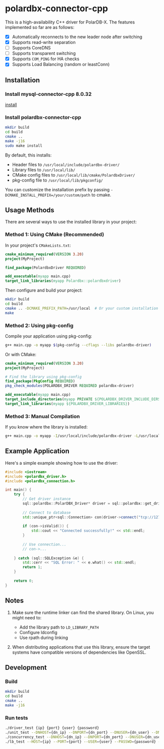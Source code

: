 # polardbx-connector-cpp
This is a high-availability C++ driver for PolarDB-X. The features implemented so far are as follows:

- [x] Automatically reconnects to the new leader node after switching
- [x] Supports read-write separation
- [ ] Supports CoreDNS
- [ ] Supports transparent switching
- [x] Supports `COM_PING` for HA checks
- [x] Supports Load Balancing (random or leastConn)

## Installation
### Install mysql-connector-cpp 8.0.32
[install](https://downloads.mysql.com/archives/c-cpp/)

### Install polardbx-connector-cpp

```bash
mkdir build
cd build
cmake ..
make -j16
sudo make install
```

By default, this installs:
- Header files to `/usr/local/include/polardbx-driver/`
- Library files to `/usr/local/lib/`
- CMake config files to `/usr/local/lib/cmake/PolardbxDriver/`
- pkg-config file to `/usr/local/lib/pkgconfig/`

You can customize the installation prefix by passing `-DCMAKE_INSTALL_PREFIX=/your/custom/path` to cmake.

## Usage Methods

There are several ways to use the installed library in your project:

### Method 1: Using CMake (Recommended)

In your project's `CMakeLists.txt`:

```cmake
cmake_minimum_required(VERSION 3.20)
project(MyProject)

find_package(PolardbxDriver REQUIRED)

add_executable(myapp main.cpp)
target_link_libraries(myapp Polardbx::polardbxdriver)
```

Then configure and build your project:

```bash
mkdir build
cd build
cmake .. -DCMAKE_PREFIX_PATH=/usr/local  # Or your custom installation path
make
```

### Method 2: Using pkg-config

Compile your application using pkg-config:

```bash
g++ main.cpp -o myapp $(pkg-config --cflags --libs polardbx-driver)
```

Or with CMake:

```cmake
cmake_minimum_required(VERSION 3.20)
project(MyProject)

# Find the library using pkg-config
find_package(PkgConfig REQUIRED)
pkg_check_modules(POLARDBX_DRIVER REQUIRED polardbx-driver)

add_executable(myapp main.cpp)
target_include_directories(myapp PRIVATE ${POLARDBX_DRIVER_INCLUDE_DIRS})
target_link_libraries(myapp ${POLARDBX_DRIVER_LIBRARIES})
```

### Method 3: Manual Compilation

If you know where the library is installed:

```bash
g++ main.cpp -o myapp -I/usr/local/include/polardbx-driver -L/usr/local/lib -lpolardbxdriver
```

## Example Application

Here's a simple example showing how to use the driver:

```cpp
#include <iostream>
#include <polardbx_driver.h>
#include <polardbx_connection.h>

int main() {
    try {
        // Get driver instance
        sql::polardbx::PolarDBX_Driver* driver = sql::polardbx::get_driver_instance();
        
        // Connect to database
        std::unique_ptr<sql::Connection> con(driver->connect("tcp://127.0.0.1:3306", "user", "password"));
        
        if (con->isValid()) {
            std::cout << "Connected successfully!" << std::endl;
        }
        
        // Use connection...
        // con->...
        
    } catch (sql::SQLException &e) {
        std::cerr << "SQL Error: " << e.what() << std::endl;
        return 1;
    }
    
    return 0;
}
```

## Notes

1. Make sure the runtime linker can find the shared library. On Linux, you might need to:
    - Add the library path to `LD_LIBRARY_PATH`
    - Configure ldconfig
    - Use rpath during linking

2. When distributing applications that use this library, ensure the target systems have compatible versions of dependencies like OpenSSL.


## Development
### Build
```zsh
mkdir build
cd build
cmake ..
make -j16
```

### Run tests
```zsh
./driver_test {ip} {port} {user} {password}
./unit_test --DNHOST={dn_ip} --DNPORT={dn_port} --DNUSER={dn_user} --DNPASSWD={dn_password} --CNHOST={cn_ip} --CNPORT={cn_port} --CNUSER={cn_user} --CNPASSWD={cn_password} --CLUSTERID={cluster_id}
./concurrency_test --DNHOST={dn_ip} --DNPORT={dn_port} --DNUSER={dn_user}--DNPASSWD={dn_password} --CNHOST={cn_ip} --CNPORT={cn_port} --CNUSER={cn_user} --CNPASSWD={cn_password} --DBNAME={db_name}
./lb_test --HOST={ip} --PORT={port} --USER={user} --PASSWD={password} --LOADBALANCE=least_connection --READTHREADS=10 --WRITETHREADS=10
```